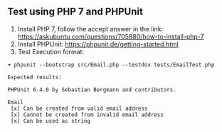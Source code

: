 ## Test using PHP 7 and PHPUnit
1. Install PHP 7, follow the accept answer in the link: https://askubuntu.com/questions/705880/how-to-install-php-7
2. Install PHPUnit: https://phpunit.de/getting-started.html
3. Test Execution format:

```
➜ phpunit --bootstrap src/Email.php --testdox tests/EmailTest.php

Expected results:

PHPUnit 6.4.0 by Sebastian Bergmann and contributors.

Email
 [x] Can be created from valid email address
 [x] Cannot be created from invalid email address
 [x] Can be used as string
 ```
